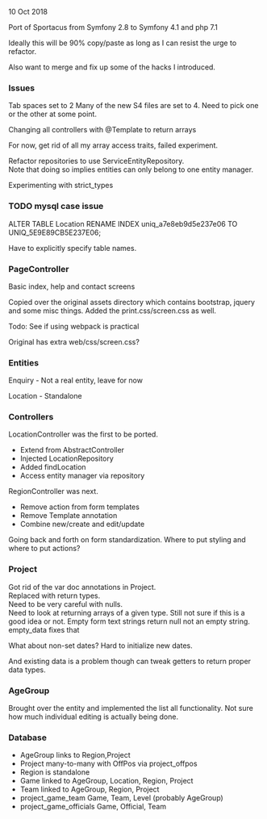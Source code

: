 10 Oct 2018

Port of Sportacus from Symfony 2.8 to Symfony 4.1 and php 7.1

Ideally this will be 90% copy/paste as long as I can resist the urge to refactor.

Also want to merge and fix up some of the hacks I introduced.

### Issues

Tab spaces set to 2
Many of the new S4 files are set to 4.  Need to pick one or the other at some point.

Changing all controllers with @Template to return arrays

For now, get rid of all my array access traits, failed experiment.


Refactor repositories to use ServiceEntityRepository.  
Note that doing so implies entities can only belong to one entity manager.

Experimenting with strict_types

### TODO mysql case issue

ALTER TABLE Location RENAME INDEX uniq_a7e8eb9d5e237e06 TO UNIQ_5E9E89CB5E237E06;

Have to explicitly specify table names.

### PageController

Basic index, help and contact screens

Copied over the original assets directory which contains bootstrap, jquery and some misc things.
Added the print.css/screen.css as well.

Todo: See if using webpack is practical

Original has extra web/css/screen.css?

### Entities

Enquiry - Not a real entity, leave for now

Location - Standalone

### Controllers

LocationController was the first to be ported.
* Extend from AbstractController
* Injected LocationRepository
* Added findLocation
* Access entity manager via repository


RegionController was next.
* Remove action from form templates
* Remove Template annotation
* Combine new/create and edit/update

Going back and forth on form standardization.  Where to put styling and where to put actions?

### Project

Got rid of the var doc annotations in Project.  
Replaced with return types.  
Need to be very careful with nulls.  
Need to look at returning arrays of a given type.
Still not sure if this is a good idea or not.
Empty form text strings return null not an empty string.
empty_data fixes that

What about non-set dates?  Hard to initialize new dates.

And existing data is a problem though can tweak getters to return proper data types.

### AgeGroup

Brought over the entity and implemented the list all functionality.
Not sure how much individual editing is actually being done.

### Database

* AgeGroup links to Region,Project 
* Project many-to-many with OffPos via project_offpos
* Region is standalone
* Game linked to AgeGroup, Location, Region, Project
* Team linked to AgeGroup, Region, Project
* project_game_team      Game, Team, Level (probably AgeGroup)
* project_game_officials Game, Official, Team
